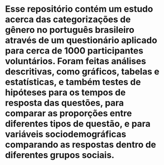 # Esse repositório contém um estudo acerca das categorizações de gênero no português brasileiro através de um questionário aplicado para cerca de 1000 participantes voluntários. Foram feitas análises descritivas, como gráficos, tabelas e estatísticas, e também testes de hipóteses para os tempos de resposta das questões, para comparar as proporções entre diferentes tipos de questão, e para variáveis sociodemográficas comparando as respostas dentro de diferentes grupos sociais.
